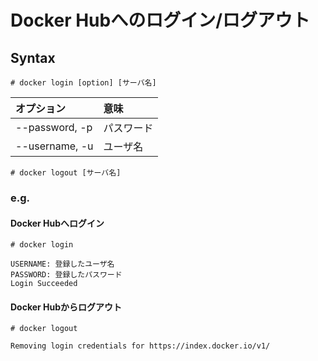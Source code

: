 # Docker Hubへのログイン/ログアウト
## Syntax
```
# docker login [option] [サーバ名]
```
|オプション|意味|
|:---|:---|
|--password, -p|パスワード|
|--username, -u|ユーザ名|
```
# docker logout [サーバ名]
```
### e.g.
#### Docker Hubへログイン
```
# docker login
```
```
USERNAME: 登録したユーザ名
PASSWORD: 登録したパスワード
Login Succeeded
```
#### Docker Hubからログアウト
```
# docker logout
```
```
Removing login credentials for https://index.docker.io/v1/
```
